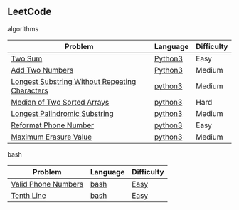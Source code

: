 ## LeetCode

algorithms

| Problem                                                      | Language                                                     | Difficulty |
| ------------------------------------------------------------ | ------------------------------------------------------------ | ---------- |
| [Two Sum](https://leetcode.com/submissions/detail/431795512/) | [Python3](https://github.com/roche-MH/algori/blob/master/Leetcode/Two%20Sum.py) | Easy       |
| [Add Two Numbers](https://leetcode.com/problems/add-two-numbers/) | [Python3](https://github.com/roche-MH/algori/blob/master/Leetcode/Add%20Two%20Numbers.py) | Medium     |
| [Longest Substring Without Repeating Characters](https://leetcode.com/problems/longest-substring-without-repeating-characters/) | [python3](https://github.com/roche-MH/algori/blob/master/Leetcode/Longest%20Substring%20Without%20Repeating%20Characters.py) | Medium     |
| [Median of Two Sorted Arrays](https://leetcode.com/problems/median-of-two-sorted-arrays/) | [python3](https://github.com/roche-MH/algori/blob/master/Leetcode/Median%20of%20Two%20Sorted%20Arrays.py) | Hard       |
| [Longest Palindromic Substring](https://leetcode.com/problems/longest-palindromic-substring/) | [python3](https://github.com/roche-MH/algori/blob/master/Leetcode/Longest%20Palindromic%20Substring.py) | Medium       |
| [Reformat Phone Number](https://leetcode.com/problems/reformat-phone-number/) | [python3](https://github.com/roche-MH/algori/blob/master/Leetcode/Reformat%20Phone%20Number.py) | Easy       |
| [Maximum Erasure Value](https://leetcode.com/problems/maximum-erasure-value/) | [python3](https://github.com/roche-MH/algori/blob/master/Leetcode/Maximum%20Erasure%20Value.py) | Medium       |

bash

| Problem                                                      | Language                                                   | Difficulty                                                 |
| ------------------------------------------------------------ | ---------------------------------------------------------- | ---------------------------------------------------------- |
| [Valid Phone Numbers](https://leetcode.com/problems/valid-phone-numbers/) | [bash](https://leetcode.com/problems/valid-phone-numbers/) | [Easy](https://leetcode.com/problems/valid-phone-numbers/) |
| [Tenth Line](https://leetcode.com/problems/tenth-line/)      | [bash](https://leetcode.com/problems/tenth-line/)          | [Easy](https://leetcode.com/problems/tenth-line/)          |
